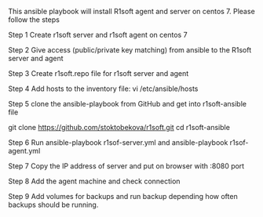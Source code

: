 This ansible playbook will install R1soft agent and server on centos 7. Please follow the steps

Step 1 
Create r1soft server and r1soft agent on centos 7

Step 2
Give access (public/private key matching) from ansible to the R1soft server and agent
 
Step 3 
Create r1soft.repo file for r1soft server and agent

Step 4 
Add hosts to the inventory file: vi /etc/ansible/hosts

Step 5 
clone the ansible-playbook from GitHub and get into r1soft-ansible file

git clone https://github.com/stoktobekova/r1soft.git
cd r1soft-ansible

Step 6
Run ansible-playbook r1sof-server.yml
and ansible-playbook  r1sof-agent.yml

Step 7
Copy the IP address of server and put on browser with :8080 port 

Step 8
Add the agent machine and check connection

Step 9
Add volumes for backups and run backup depending how often backups should be running.
